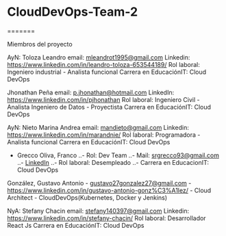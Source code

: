# CloudDevOps-Team-2


=======


Miembros del proyecto

AyN: Toloza Leandro
email: mleandrot1995@gmail.com
Linkedin: https://www.linkedin.com/in/leandro-toloza-653544189/
Rol laboral: Ingeniero industrial - Analista funcional
Carrera en EducaciónIT: Cloud DevOps

Jhonathan Peña
email: p.jhonathan@hotmail.com
LinkedIn: https://www.linkedin.com/in/pjhonathan
Rol laboral: Ingeniero Civil - Analista Ingeniero de Datos - Proyectista
Carrera en EducaciónIT: Cloud DevOps

AyN: Nieto Marina Andrea
email: mandieto@gmail.com
Linkedin: https://www.linkedin.com/in/marandnie/
Rol laboral: Programadora - Analista funcional
Carrera en EducaciónIT: Cloud DevOps

- Grecco Oliva, Franco
..- Rol: Dev Team
..- Mail: srgrecco93@gmail.com
..- [LinkedIn](https://www.linkedin.com/in/francogrecco)
..- Rol laboral: Desempleado
..- Carrera en EducacionIT: Cloud DevOps

González, Gustavo Antonio - gustavo27gonzalez27@gmail.com - https://www.linkedin.com/in/gustavo-antonio-gonz%C3%A1lez/ - Cloud Architect - CloudDevOps(Kubernetes, Docker y Jenkins)

NyA: Stefany Chacin
email: stefany140397@gmail.com
Linkedin: https://www.linkedin.com/in/stefany-chacin/
Rol laboral: Desarrollador React Js
Carrera en EducaciónIT: Cloud DevOps
